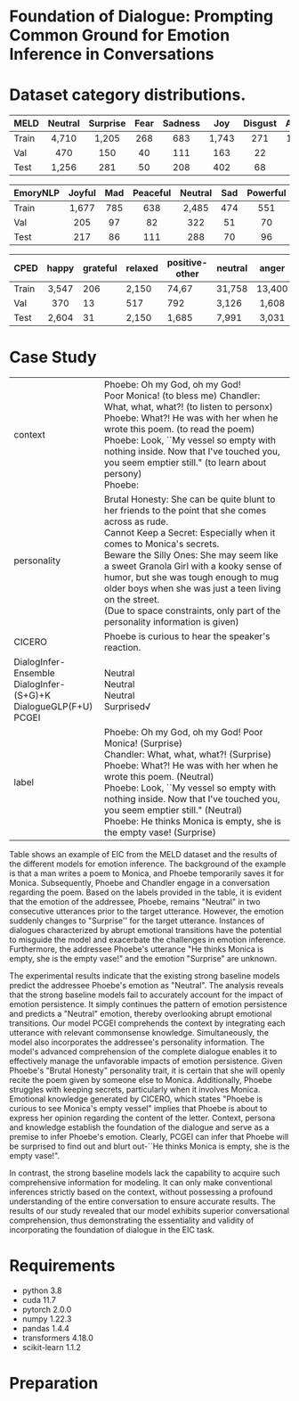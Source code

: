 # Foundation of Dialogue: Prompting Common Ground for Emotion Inference in Conversations

# Dataset category distributions.

| MELD  | Neutral | Surprise | Fear | Sadness |  Joy  | Disgust | Anger | Total |
|-------|:-------:|:--------:|:----:|:-------:|:-----:|:-------:|:-----:|:-----:|
| Train |  4,710  |   1,205  |  268 |   683   | 1,743 |   271   | 1,109 | 9,989 |
| Val   |   470   |    150   |  40  |   111   |  163  |    22   |  153  | 1,109 |
| Test  |  1,256  |    281   |  50  |   208   |  402  |    68   |  345  | 2,610 |

| EmoryNLP | Joyful | Mad | Peaceful | Neutral | Sad | Powerful | Scared | Total |
|----------|:------:|:---:|:--------:|:-------:|:---:|:--------:|:------:|:-----:|
| Train    |  1,677 | 785 |    638   |  2,485  | 474 |    551   |   941  | 7,551 |
| Val      |   205  |  97 |    82    |   322   |  51 |    70    |   127  |  954  |
| Test     |   217  |  86 |    111   |   288   |  70 |    96    |   116  |  984  |


| CPED  | happy | grateful | relaxed | positive-other | neutral |  anger | sadness |  fear | depress | disgust | astonished | worried | negative-other |  Total |
|-------|:-----:|----------|---------|----------------|---------|:------:|---------|:-----:|:-------:|---------|:----------:|:-------:|:--------------:|:------:|
| Train | 3,547 |    206   |  2,150  |      74,67     |  31,758 | 13,400 |  2,217  | 1,980 |  9,817  |  1,353  |    2,430   |  6,142  |      9,881     | 94,188 |
| Val   |  370  |    13    |   517   |       792      |  3,126  |  1,608 |   274   |  117  |  1,446  |   198   |     313    |   661   |      1,702     | 11,138 |
| Test  | 2,604 |    31    |  2,150  |      1,685     |  7,991  |  3,031 |   530   |  872  |  2,792  |   435   |    1,433   |  1,489  |      2,395     | 27,439 |

# Case Study
|                                                                             |                                                                                                                                                                                                                                                                                                                                                                                                                                                      |
|-----------------------------------------------------------------------------|------------------------------------------------------------------------------------------------------------------------------------------------------------------------------------------------------------------------------------------------------------------------------------------------------------------------------------------------------------------------------------------------------------------------------------------------------|
| context                                                                     | Phoebe: Oh my God, oh my God!<br/>Poor Monica! (to bless me) Chandler: What, what, what?! (to listen to personx)<br/>Phoebe: What?! He was with her when he wrote this poem. (to read the poem)<br/>Phoebe: Look, ``My vessel so empty with nothing inside. Now that I've touched you, you seem emptier still." (to learn about persony) <br/> Phoebe:                                                                                               |
| personality                                                                 | Brutal Honesty: She can be quite blunt to her friends to the point that she comes across as rude.<br/>Cannot Keep a Secret: Especially when it comes to Monica's secrets.<br/>Beware the Silly Ones: She may seem like a sweet Granola Girl with a kooky sense of humor, but she was tough enough to mug older boys when she was just a teen living on the street.<br/>(Due to space constraints, only part of the personality information is given) |
| CICERO                                                                      | Phoebe is curious to hear the speaker's reaction.                                                                                                                                                                                                                                                                                                                                                                                                    |
| DialogInfer-Ensemble<br/>DialogInfer-(S+G)+K<br/>DialogueGLP(F+U)<br/>PCGEI | Neutral<br/>Neutral<br/>Neutral<br/>Surprised√                                                                                                                                                                                                                                                                                                                                                                                                       |
| label                                                                       | Phoebe: Oh my God, oh my God! Poor Monica! (Surprise)<br/>Chandler: What, what, what?! (Surprise)<br/>Phoebe: What?! He was with her when he wrote this poem. (Neutral)<br/>Phoebe: Look, ``My vessel so empty with nothing inside. Now that I've touched you, you seem emptier still." (Neutral)<br/> Phoebe: He thinks Monica is empty, she is the empty vase! (Surprise)                                                                          |

Table shows an example of EIC from the MELD dataset and the results of the different models for emotion inference. The background of the example is that a man writes a poem to Monica, and Phoebe temporarily saves it for Monica. Subsequently, Phoebe and Chandler engage in a conversation regarding the poem. Based on the labels provided in the table, it is evident that the emotion of the addressee, Phoebe, remains "Neutral" in two consecutive utterances prior to the target utterance. However, the emotion suddenly changes to "Surprise'' for the target utterance. Instances of dialogues characterized by abrupt emotional transitions have the potential to misguide the model and exacerbate the challenges in emotion inference. Furthermore, the addressee Phoebe's utterance "He thinks Monica is empty, she is the empty vase!" and the emotion "Surprise" are unknown.

The experimental results indicate that the existing strong baseline models predict the addressee Phoebe's emotion as "Neutral". The analysis reveals that the strong baseline models fail to accurately account for the impact of emotion persistence. It simply continues the pattern of emotion persistence and predicts a "Neutral" emotion, thereby overlooking abrupt emotional transitions. Our model PCGEI comprehends the context by integrating each utterance with relevant commonsense knowledge. Simultaneously, the model also incorporates the addressee's personality information. The model's advanced comprehension of the complete dialogue enables it to effectively manage the unfavorable impacts of emotion persistence. Given Phoebe's "Brutal Honesty" personality trait, it is certain that she will openly recite the poem given by someone else to Monica. Additionally, Phoebe struggles with keeping secrets, particularly when it involves Monica. Emotional knowledge generated by CICERO, which states "Phoebe is curious to see Monica's empty vessel" implies that Phoebe is about to express her opinion regarding the content of the letter. Context, persona and knowledge establish the foundation of the dialogue and serve as a premise to infer Phoebe's emotion. Clearly, PCGEI can infer that Phoebe will be surprised to find out and blurt out-``He thinks Monica is empty, she is the empty vase!".

In contrast, the strong baseline models lack the capability to acquire such comprehensive information for modeling. It can only make conventional inferences strictly based on the context, without possessing a profound understanding of the entire conversation to ensure accurate results. The results of our study revealed that our model exhibits superior conversational comprehension, thus demonstrating the essentiality and validity of incorporating the foundation of dialogue in the EIC task.


# Requirements
* python 3.8
* cuda 11.7
* pytorch 2.0.0
* numpy 1.22.3
* pandas 1.4.4
* transformers 4.18.0
* scikit-learn 1.1.2
# Preparation
